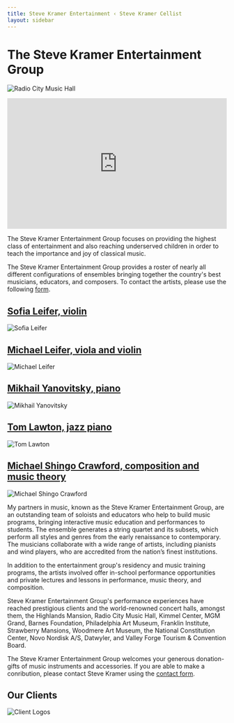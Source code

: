```yaml
---
title: Steve Kramer Entertainment ‹ Steve Kramer Cellist
layout: sidebar
---
```

# The Steve Kramer Entertainment Group

![Radio City Music Hall](/images/photos/steveradiocity2.jpg)

<iframe width="100%" height="300" scrolling="no" frameborder="no" allow="autoplay" src="https://w.soundcloud.com/player/?url=https%3A//api.soundcloud.com/tracks/763572550&color=%23ffffff&auto_play=true&hide_related=false&show_comments=true&show_user=true&show_reposts=false&show_teaser=true&visual=true"></iframe>

The Steve Kramer Entertainment Group focuses on providing the highest class of entertainment and also reaching underserved children in order to teach the importance and joy of classical music.

The Steve Kramer Entertainment Group provides a roster of nearly all different configurations of ensembles bringing together the country's best musicians, educators, and composers. To contact the artists, please use the following [form](http://stevekramercellist.com/contact.html).

## [Sofia Leifer, violin](http://stevekramercellist.com/sofialeifer.html)   

![Sofia Leifer](/images/sofia2.jpg "Sofia Leifer")

## [Michael Leifer, viola and violin](http://stevekramercellist.com/leifer.html)

![Michael Leifer](/images/leifer.jpg "Michael Leifer")

## [Mikhail Yanovitsky, piano](http://stevekramercellist.com/yanovitsky.html)

![Mikhail Yanovitsky](/images/yanovitsky.jpg "Mikhail Yanovitsky")

## [Tom Lawton, jazz piano](http://stevekramercellist.com/lawton.html)

![Tom Lawton](/images/lawton.png "Tom Lawton")

## [Michael Shingo Crawford, composition and music theory](http://stevekramercellist.com/michaelshingo.html)

![Michael Shingo Crawford](/images/michaelshingo.jpg "Michael Shingo Crawford")


My partners in music, known as the Steve Kramer Entertainment Group, are an outstanding team of soloists and educators who help to build music programs, bringing interactive music education and performances to students. The ensemble generates a string quartet and its subsets, which perform all styles and genres from the early renaissance to contemporary. The musicians collaborate with a wide range of artists, including pianists and wind players, who are accredited from the nation’s finest institutions.

In addition to the entertainment group's residency and music training programs, the artists involved offer in-school performance opportunities and private lectures and lessons in performance, music theory, and composition.

Steve Kramer Entertainment Group's performance experiences have reached prestigious clients and the world-renowned concert halls, amongst them, the Highlands Mansion, Radio City Music Hall, Kimmel Center, MGM Grand, Barnes Foundation, Philadelphia Art Museum, Franklin Institute, Strawberry Mansions, Woodmere Art Museum, the National Constitution Center, Novo Nordisk A/S, Datwyler, and Valley Forge Tourism & Convention Board. 

The Steve Kramer Entertainment Group welcomes your generous donation-gifts of music instruments and accessories. If you are able to make a conribution, please contact Steve Kramer using the [contact form](http://stevekramercellist.com/contact.html). 

## Our Clients

![Client Logos](/images/clientlogos2.jpg)



